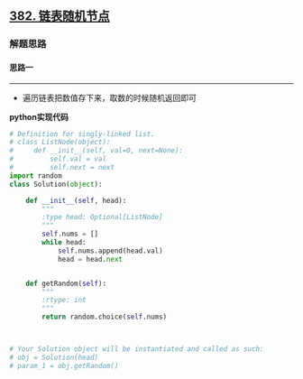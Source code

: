 ## [382. 链表随机节点](https://leetcode.cn/problems/linked-list-random-node/)

### 解题思路
#### 思路一

****
- 遍历链表把数值存下来，取数的时候随机返回即可

**python实现代码**
```python
# Definition for singly-linked list.
# class ListNode(object):
#     def __init__(self, val=0, next=None):
#         self.val = val
#         self.next = next
import random
class Solution(object):

    def __init__(self, head):
        """
        :type head: Optional[ListNode]
        """
        self.nums = []
        while head:
            self.nums.append(head.val)
            head = head.next


    def getRandom(self):
        """
        :rtype: int
        """
        return random.choice(self.nums)



# Your Solution object will be instantiated and called as such:
# obj = Solution(head)
# param_1 = obj.getRandom()
```


